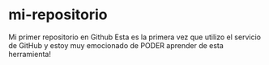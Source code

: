 # mi-repositorio
Mi primer repositorio en Github
Esta es la primera vez que utilizo el servicio de GitHub 
y estoy muy emocionado de PODER aprender de esta herramienta!
